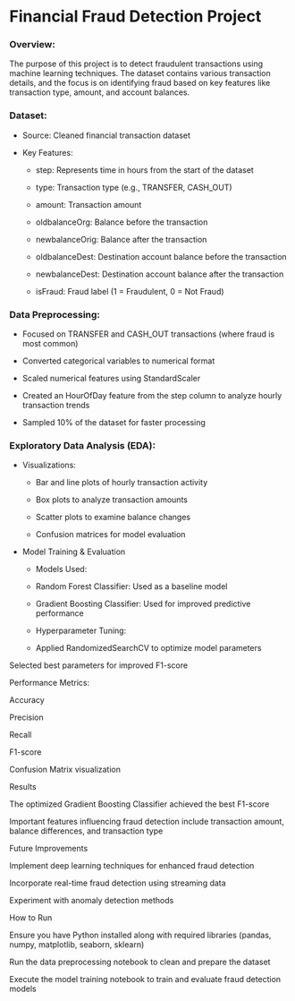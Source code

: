 # Financial Fraud Detection Project

### Overview:

The purpose of this project is to detect fraudulent transactions using machine learning techniques. The dataset contains various transaction details, and the focus is on identifying fraud based on key features like transaction type, amount, and account balances.

### Dataset:

- Source: Cleaned financial transaction dataset

 - Key Features:

    - step: Represents time in hours from the start of the dataset

    - type: Transaction type (e.g., TRANSFER, CASH_OUT)

    - amount: Transaction amount

    - oldbalanceOrg: Balance before the transaction

    - newbalanceOrig: Balance after the transaction

    - oldbalanceDest: Destination account balance before the transaction

    - newbalanceDest: Destination account balance after the transaction

    - isFraud: Fraud label (1 = Fraudulent, 0 = Not Fraud)

### Data Preprocessing:

- Focused on TRANSFER and CASH_OUT transactions (where fraud is most common)

- Converted categorical variables to numerical format

- Scaled numerical features using StandardScaler

- Created an HourOfDay feature from the step column to analyze hourly transaction trends

- Sampled 10% of the dataset for faster processing

### Exploratory Data Analysis (EDA): 

- Visualizations:

   - Bar and line plots of hourly transaction activity

   - Box plots to analyze transaction amounts

   - Scatter plots to examine balance changes

   - Confusion matrices for model evaluation

- Model Training & Evaluation

   - Models Used:

    - Random Forest Classifier: Used as a baseline model

    - Gradient Boosting Classifier: Used for improved predictive performance

   - Hyperparameter Tuning:

    - Applied RandomizedSearchCV to optimize model parameters

Selected best parameters for improved F1-score

Performance Metrics:

Accuracy

Precision

Recall

F1-score

Confusion Matrix visualization

Results

The optimized Gradient Boosting Classifier achieved the best F1-score

Important features influencing fraud detection include transaction amount, balance differences, and transaction type

Future Improvements

Implement deep learning techniques for enhanced fraud detection

Incorporate real-time fraud detection using streaming data

Experiment with anomaly detection methods

How to Run

Ensure you have Python installed along with required libraries (pandas, numpy, matplotlib, seaborn, sklearn)

Run the data preprocessing notebook to clean and prepare the dataset

Execute the model training notebook to train and evaluate fraud detection models
